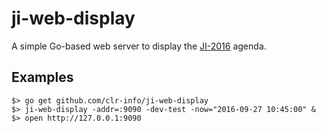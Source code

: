 # ji-web-display

A simple Go-based web server to display the [JI-2016](https://indico.in2p3.fr/event/12779) agenda.

## Examples

```shell
$> go get github.com/clr-info/ji-web-display
$> ji-web-display -addr=:9090 -dev-test -now="2016-09-27 10:45:00" &
$> open http://127.0.0.1:9090
```



